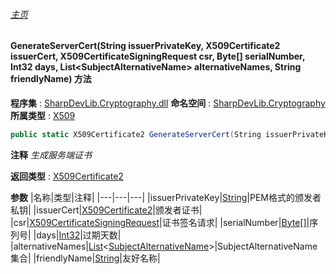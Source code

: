 ###### [主页](./Index.md "主页")
#### GenerateServerCert(String issuerPrivateKey, X509Certificate2 issuerCert, X509CertificateSigningRequest csr, Byte[] serialNumber, Int32 days, List\<SubjectAlternativeName\> alternativeNames, String friendlyName) 方法
**程序集** : [SharpDevLib.Cryptography.dll](./SharpDevLib.Cryptography.assembly.md "SharpDevLib.Cryptography.dll")
**命名空间** : [SharpDevLib.Cryptography](./SharpDevLib.Cryptography.namespace.md "SharpDevLib.Cryptography")
**所属类型** : [X509](./SharpDevLib.Cryptography.X509.md "X509")
``` csharp
public static X509Certificate2 GenerateServerCert(String issuerPrivateKey, X509Certificate2 issuerCert, X509CertificateSigningRequest csr, Byte[] serialNumber, Int32 days, List<SubjectAlternativeName> alternativeNames, String friendlyName)
```
**注释**
*生成服务端证书*

**返回类型** : [X509Certificate2](https://learn.microsoft.com/en-us/dotnet/api/system.security.cryptography.x509certificates.x509certificate2 "X509Certificate2")

**参数**
|名称|类型|注释|
|---|---|---|
|issuerPrivateKey|[String](https://learn.microsoft.com/en-us/dotnet/api/system.string "String")|PEM格式的颁发者私钥|
|issuerCert|[X509Certificate2](https://learn.microsoft.com/en-us/dotnet/api/system.security.cryptography.x509certificates.x509certificate2 "X509Certificate2")|颁发者证书|
|csr|[X509CertificateSigningRequest](./SharpDevLib.Cryptography.X509CertificateSigningRequest.md "X509CertificateSigningRequest")|证书签名请求|
|serialNumber|[Byte\[\]](https://learn.microsoft.com/en-us/dotnet/api/system.byte[] "Byte\[\]")|序列号|
|days|[Int32](https://learn.microsoft.com/en-us/dotnet/api/system.int32 "Int32")|过期天数|
|alternativeNames|[List](https://learn.microsoft.com/en-us/dotnet/api/system.collections.generic.list-1 "List")\<[SubjectAlternativeName](./SharpDevLib.Cryptography.SubjectAlternativeName.md "SubjectAlternativeName")\>|SubjectAlternativeName集合|
|friendlyName|[String](https://learn.microsoft.com/en-us/dotnet/api/system.string "String")|友好名称|

